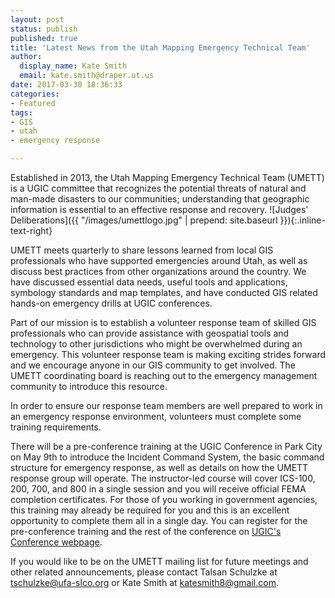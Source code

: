```yaml
---
layout: post
status: publish
published: true
title: 'Latest News from the Utah Mapping Emergency Technical Team'
author:
  display_name: Kate Smith
  email: kate.smith@draper.ut.us
date: 2017-03-30 18:36:33
categories:
- Featured
tags:
- GIS
- utah
- emergency response

---
```

Established in 2013, the Utah Mapping Emergency Technical Team (UMETT) is a UGIC committee that recognizes the potential threats of natural and man-made disasters to our communities; understanding that geographic information is essential to an effective response and recovery. ![Judges' Deliberations]({{ "/images/umettlogo.jpg" | prepend: site.baseurl }}){:.inline-text-right}

UMETT meets quarterly to share lessons learned from local GIS professionals who have supported emergencies around Utah, as well as discuss best practices from other organizations around the country. We have discussed essential data needs, useful tools and applications, symbology standards and map templates, and have conducted GIS related hands-on emergency drills at UGIC conferences.

Part of our mission is to establish a volunteer response team of skilled GIS professionals who can provide assistance with geospatial tools and technology to other jurisdictions who might be overwhelmed during an emergency. This volunteer response team is making exciting strides forward and we encourage anyone in our GIS community to get involved. The UMETT coordinating board is reaching out to the emergency management community to introduce this resource.

In order to ensure our response team members are well prepared to work in an emergency response environment, volunteers must complete some training requirements.

There will be a pre-conference training at the UGIC Conference in Park City on May 9th to introduce the Incident Command System, the basic command structure for emergency response, as well as details on how the UMETT response group will operate. The instructor-led course will cover ICS-100, 200, 700, and 800 in a single session and you will receive official FEMA completion certificates. For those of you working in government agencies, this training may already be required for you and this is an excellent opportunity to complete them all in a single day. You can register for the pre-conference training and the rest of the conference on [UGIC's Conference webpage](http://ugic.org/ugic/ugic-conference-2017/). 

If you would like to be on the UMETT mailing list for future meetings and other related announcements, please contact Talsan Schulzke at [tschulzke@ufa-slco.org](mailto:tschulzke@ufa-slco.org) or Kate Smith at [katesmith8@gmail.com](mailto:katesmith8@gmail.com).
